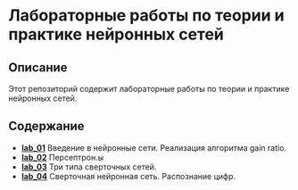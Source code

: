 # Лабораторные работы по теории и практике нейронных сетей

## Описание
Этот репозиторий содержит лабораторные работы по теории и практике нейронных сетей. 

## Содержание
 + [**lab_01**](https://github.com/Just0Lina/3rd-course-neural-network/tree/main/lab1) Введение в нейронные сети. Реализация алгоритма gain ratio.
 + [**lab_02**](https://github.com/Just0Lina/3rd-course-neural-network/tree/main/lab2) Персептрон.ы
 + [**lab_03**](https://github.com/Just0Lina/3rd-course-neural-network/tree/main/lab3) Три типа сверточных сетей.
 + [**lab_04**](https://github.com/Just0Lina/3rd-course-neural-network/tree/main/lab4) Сверточная нейронная сеть. Распознание цифр.
